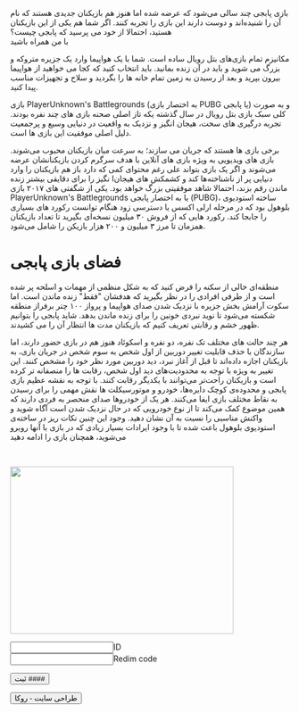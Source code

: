 <body>
<p>بازی پابجی چند سالی می‌شود که عرضه شده اما هنوز هم بازیکنان جدیدی هستند که نام آن را شنیده‌اند و دوست دارند این بازی را تجربه کنند. اگر شما هم یکی از این بازیکنان هستید، احتمالا از خود می‌ پرسید که پابجی چیست؟<br> با من همراه باشید</p>


مکانیزم تمام بازی‌های بتل رویال ساده است. شما با یک هواپیما وارد یک جزیره متروکه و بزرگ می‌ شوید و باید در آن زنده بمانید. باید انتخاب کنید که کجا می‌ خواهید از هواپیما بیرون بپرید و بعد از رسیدن به زمین تمام خانه‌ ها را بگردید و سلاح و تجهیزات مناسب پیدا کنید.

بازی PlayerUnknown's Battlegrounds (به اختصار بازی PUBG یا پابجی) و به صورت کلی سبک بازی بتل رویال در سال گذشته یکه تاز اصلی صحنه بازی های چند نفره بودند. تجربه درگیری های سخت، هیجان انگیز و نزدیک به واقعیت در دنیایی وسیع و پرجمعیت دلیل اصلی موفقیت این بازی ها است.

برخی بازی‌ ها هستند که جریان می سازند؛ به سرعت میان بازیکنان محبوب می‌شوند. بازی‌ های ویدیویی به ویژه بازی‌ های آنلاین با هدف سرگرم کردن بازیکنانشان عرضه می‌شوند و اگر یک بازی بتواند علی رغم محتوای کمی که دارد باز هم بازیکنان را وارد دنیایی پر از ناشناخته‌ها کند و کشمکش‌ های هیجان‌ا نگیز را برای دقایقی بیشتر زنده ماندن رقم بزند، احتمالا شاهد موفقیتی بزرگ خواهد بود. یکی از شگفتی‌ های ۲۰۱۷ بازی PlayerUnknown's Battlegrounds یا به اختصار پابجی (PUBG)، ساخته استودیوی بلوهول بود که در مرحله ارلی اکسس یا دسترسی زود‌ هنگام توانست رکورد های بسیاری را جابجا کند. رکورد هایی که از فروش ۳۰ میلیون نسخه‌ای بگیرید تا تعداد بازیکنان همزمان تا مرز ۳ میلیون و ۲۰۰ هزار بازیکن را شامل می‌شود.
<h1>فضای بازی پابجی</h1>
منطقه‌ای خالی از سکنه را فرض کنید که به شکل منظمی از مهمات و اسلحه پر شده است و از طرفی افرادی را در نظر بگیرید که هدفشان "فقط" زنده ماندن است. اما سکوت آرامش‌ بخش جزیره با نزدیک شدن صدای هواپیما و پرواز ۱۰۰ چتر برفراز منطقه شکسته می‌شود تا نوید نبردی خونین را برای زنده ماندن بدهد. شاید پابجی را بتوانیم ظهور خشم و رقابتی تعریف کنیم که بازیکنان مدت‌ ها انتظار آن را می‌ کشیدند.

هر چند حالت‌ های مختلف تک نفره، دو نفره و اسکوئاد هنوز هم در بازی حضور دارند، اما سازندگان با حذف قابلیت تغییر دوربین از اول شخص به سوم شخص در جریان بازی، به بازیکنان اجازه داده‌اند تا قبل از آغاز نبرد، دید دوربین مورد نظر خود را مشخص کنند. این تغییر به ویژه با توجه به محدودیت‌های دید اول شخص، رقابت‌ ها را منصفانه‌ تر کرده است و بازیکنان راحت‌تر می‌توانند با یکدیگر رقابت کنند. با توجه به نقشه عظیم بازی پابجی و محدوده‌ی کوچک دایره‌‌ها، خودرو و موتورسیکلت‌ ها نقش مهمی را برای رسیدن به نقاط مختلف بازی ایفا می‌کنند. هر یک از خودروها صدای منحصر به فردی دارند که همین موضوع کمک می‌کند تا از نوع خودرویی که در حال نزدیک شدن است آگاه شوید و واکنش مناسبی را نسبت به آن نشان دهید. وجود این چنین نکات ریز در ساخته‌ی استودیوی بلوهول باعث شده تا با وجود ایرادات بسیار زیادی که در بازی با آنها روبرو می‌شوید، همچنان بازی را ادامه دهید







  



<img id="kelidestan" src=" https://media.pocketgamer.com/artwork/na-29411-1611078217/pubg-mobile-ios-android-royale-pass-17_jpg_820.webp" width="400" height="300">

<input>ID
<br>
<input>Redim code

 <button type="button" onclick="alert('کمی صبر کنید تا سایت درست شه')">ثبت ####</button>






<head>
 <meta charset="UTF-8">
 <title></title>
</head>
<body>
 <button type="button">طراحی سایت - روکا</button>





</body>
